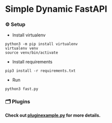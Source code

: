 # Simple Dynamic FastAPI
### ⚙️ Setup

- Install virtualenv

```shell
python3 -m pip install virtualenv
virtualenv venv
source venv/bin/activate
```

- Install requirements

```shell
pip3 install -r requirements.txt
```

- Run

```shell
python3 fast.py
```

### 🗂 Plugins
#### Check out [pluginexample.py](https://github.com/Vauth/fastapi/blob/main/plugins/pluginexample.py) for more details.
